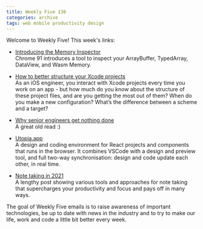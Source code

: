 ```yaml
---
title: Weekly Five 130
categories: archive
tags: web mobile productivity design
---
```


Welcome to Weekly Five! This week's links:

- [Introducing the Memory Inspector](https://developer.chrome.com/blog/memory-inspector/)  
  Chrome 91 introduces a tool to inspect your ArrayBuffer, TypedArray, DataView, and Wasm Memory.

- [How to better structure your Xcode projects](https://screenplay.dev/blog/post/Xr88fIeCmhQN3iTkZt4v)  
  As an iOS engineer, you interact with Xcode projects every time you work on an app - but how much do you know about the structure of these project files, and are you getting the most out of them? When do you make a new configuration? What’s the difference between a scheme and a target?

- [Why senior engineers get nothing done](https://swizec.com/blog/why-senior-engineers-get-nothing-done/)  
  A great old read :)

- [Utopia.app](https://utopia.app/)  
  A design and coding environment for React projects and components that runs in the browser. It combines VSCode with a design and preview tool, and full two-way synchronisation: design and code update each other, in real time.

- [Note taking in 2021](http://blog.dornea.nu/2021/06/13/note-taking-in-2021/)  
  A lengthy post showing various tools and approaches for note taking that supercharges your productivity and focus and pays off in many ways.

The goal of Weekly Five emails is to raise awareness of important technologies, be up to date with news in the industry and to try to make our life, work and code a little bit better every week.
